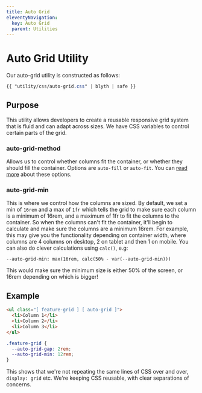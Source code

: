 ```yaml
---
title: Auto Grid
eleventyNavigation:
  key: Auto Grid
  parent: Utilities
---
```


# Auto Grid Utility

Our auto-grid utility is constructed as follows:

```css
{{ "utility/css/auto-grid.css" | blyth | safe }}
```

## Purpose

This utility allows developers to create a reusable responsive grid system that is fluid and can adapt across sizes. We have CSS variables to control certain parts of the grid.

### auto-grid-method

Allows us to control whether columns fit the container, or whether they should fill the container. Options are `auto-fill` or `auto-fit`. You can [read more](https://css-tricks.com/auto-sizing-columns-css-grid-auto-fill-vs-auto-fit/#fill-or-fit-whats-the-difference) about these options.

### auto-grid-min

This is where we control how the columns are sized. By default, we set a min of `16rem` and a max of `1fr` which tells the grid to make sure each column is a minimum of 16rem, and a maximum of 1fr to fit the columns to the container. So when the columns can't fit the container, it'll begin to calculate and make sure the columns are a minimum 16rem. For example, this may give you the functionality depending on container width, where columns are 4 columns on desktop, 2 on tablet and then 1 on mobile. You can also do clever calculations using `calc()`, e.g:

`--auto-grid-min: max(16rem, calc(50% - var(--auto-grid-min)))`

This would make sure the minimum size is either 50% of the screen, or 16rem depending on which is bigger!

## Example

```html
<ul class="[ feature-grid ] [ auto-grid ]">
  <li>Column 1</li>
  <li>Column 2</li>
  <li>Column 3</li>
</ul>
```

```css
.feature-grid {
  --auto-grid-gap: 2rem;
  --auto-grid-min: 12rem;
}
```

This shows that we're not repeating the same lines of CSS over and over, `display: grid` etc. We're keeping CSS reusable, with clear separations of concerns.
